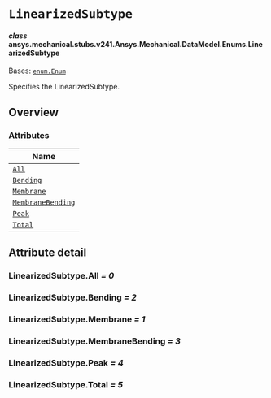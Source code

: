 <!-- vale off -->

<a id="linearizedsubtype"></a>

# `LinearizedSubtype`

<a id="ansys.mechanical.stubs.v241.Ansys.Mechanical.DataModel.Enums.LinearizedSubtype"></a>

#### *class* ansys.mechanical.stubs.v241.Ansys.Mechanical.DataModel.Enums.LinearizedSubtype

Bases: [`enum.Enum`](https://docs.python.org/3/library/enum.html#enum.Enum)

Specifies the LinearizedSubtype.

<!-- !! processed by numpydoc !! -->

<a id="overview"></a>

## Overview

### Attributes

| Name |
| --------------------------------------------------------- |
| [`All`](#LinearizedSubtype.All) |
| [`Bending`](#LinearizedSubtype.Bending) |
| [`Membrane`](#LinearizedSubtype.Membrane) |
| [`MembraneBending`](#LinearizedSubtype.MembraneBending) |
| [`Peak`](#LinearizedSubtype.Peak) |
| [`Total`](#LinearizedSubtype.Total) |

<a id="attribute-detail"></a>

## Attribute detail

<a id="LinearizedSubtype.All"></a>

### LinearizedSubtype.All *= 0*

<a id="LinearizedSubtype.Bending"></a>

### LinearizedSubtype.Bending *= 2*

<a id="LinearizedSubtype.Membrane"></a>

### LinearizedSubtype.Membrane *= 1*

<a id="LinearizedSubtype.MembraneBending"></a>

### LinearizedSubtype.MembraneBending *= 3*

<a id="LinearizedSubtype.Peak"></a>

### LinearizedSubtype.Peak *= 4*

<a id="LinearizedSubtype.Total"></a>

### LinearizedSubtype.Total *= 5*

<!-- vale on -->
